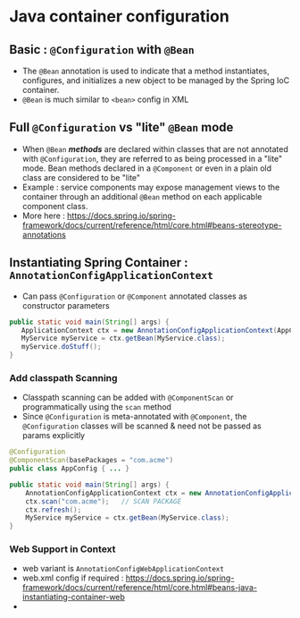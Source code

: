 # Java container configuration

## Basic : `@Configuration` with `@Bean`
- The `@Bean` annotation is used to indicate that a method instantiates, configures, and initializes a new object to be managed by the Spring IoC container. 
- `@Bean` is much similar to `<bean>` config in XML

## Full `@Configuration` vs "lite" `@Bean` mode
- When `@Bean` ***methods*** are declared within classes that are not annotated with `@Configuration`, they are referred to as being processed in a "lite" mode. Bean methods declared in a `@Component` or even in a plain old class are considered to be "lite"
- Example : service components may expose management views to the container through an additional `@Bean` method on each applicable component class.
- More here : https://docs.spring.io/spring-framework/docs/current/reference/html/core.html#beans-stereotype-annotations

## Instantiating Spring Container : `AnnotationConfigApplicationContext`
- Can pass `@Configuration` or `@Component` annotated classes as constructor parameters
 ```java
public static void main(String[] args) {
    ApplicationContext ctx = new AnnotationConfigApplicationContext(AppConfig.class);
    MyService myService = ctx.getBean(MyService.class);
    myService.doStuff();
}
```

### Add classpath Scanning
- Classpath scanning can be added with `@ComponentScan` or programmatically using the `scan` method
- Since `@Configuration` is meta-annotated with `@Component`, the `@Configuration` classes will be scanned & need not be passed as params explicitly

```java
@Configuration 
@ComponentScan(basePackages = "com.acme")  
public class AppConfig { ... }
```
```java
public static void main(String[] args) {
    AnnotationConfigApplicationContext ctx = new AnnotationConfigApplicationContext(); // NO CONFIGURATION NEEDED AS ITS SCANNED
    ctx.scan("com.acme");   // SCAN PACKAGE
    ctx.refresh();
    MyService myService = ctx.getBean(MyService.class);
}
```

### Web Support in Context
- web variant is `AnnotationConfigWebApplicationContext`
- web.xml config if required : https://docs.spring.io/spring-framework/docs/current/reference/html/core.html#beans-java-instantiating-container-web
- 